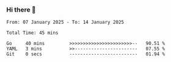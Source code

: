 ### Hi there 👋

<!--
**zhumeme/zhumeme** is a ✨ _special_ ✨ repository because its `README.md` (this file) appears on your GitHub profile.

Here are some ideas to get you started:

- 🔭 I’m currently working on ...
- 🌱 I’m currently learning ...
- 👯 I’m looking to collaborate on ...
- 🤔 I’m looking for help with ...
- 💬 Ask me about ...
- 📫 How to reach me: ...
- 😄 Pronouns: ...
- ⚡ Fun fact: ...
-->

<!--START_SECTION:waka-->

```all_time
From: 07 January 2025 - To: 14 January 2025

Total Time: 45 mins

Go     40 mins         >>>>>>>>>>>>>>>>>>>>>>>--   90.51 %
YAML   3 mins          >>-----------------------   07.55 %
Git    0 secs          -------------------------   01.94 %
```

<!--END_SECTION:waka-->
